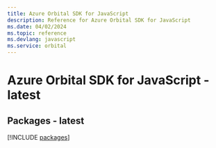 ```yaml
---
title: Azure Orbital SDK for JavaScript
description: Reference for Azure Orbital SDK for JavaScript
ms.date: 04/02/2024
ms.topic: reference
ms.devlang: javascript
ms.service: orbital
---
```

# Azure Orbital SDK for JavaScript - latest
## Packages - latest
[!INCLUDE [packages](orbital-index.md)]